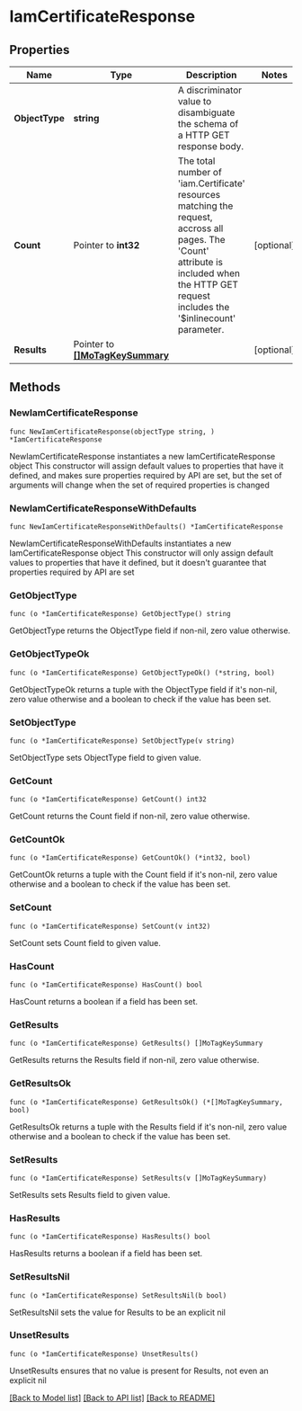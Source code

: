 # IamCertificateResponse

## Properties

Name | Type | Description | Notes
------------ | ------------- | ------------- | -------------
**ObjectType** | **string** | A discriminator value to disambiguate the schema of a HTTP GET response body. | 
**Count** | Pointer to **int32** | The total number of &#39;iam.Certificate&#39; resources matching the request, accross all pages. The &#39;Count&#39; attribute is included when the HTTP GET request includes the &#39;$inlinecount&#39; parameter. | [optional] 
**Results** | Pointer to [**[]MoTagKeySummary**](MoTagKeySummary.md) |  | [optional] 

## Methods

### NewIamCertificateResponse

`func NewIamCertificateResponse(objectType string, ) *IamCertificateResponse`

NewIamCertificateResponse instantiates a new IamCertificateResponse object
This constructor will assign default values to properties that have it defined,
and makes sure properties required by API are set, but the set of arguments
will change when the set of required properties is changed

### NewIamCertificateResponseWithDefaults

`func NewIamCertificateResponseWithDefaults() *IamCertificateResponse`

NewIamCertificateResponseWithDefaults instantiates a new IamCertificateResponse object
This constructor will only assign default values to properties that have it defined,
but it doesn't guarantee that properties required by API are set

### GetObjectType

`func (o *IamCertificateResponse) GetObjectType() string`

GetObjectType returns the ObjectType field if non-nil, zero value otherwise.

### GetObjectTypeOk

`func (o *IamCertificateResponse) GetObjectTypeOk() (*string, bool)`

GetObjectTypeOk returns a tuple with the ObjectType field if it's non-nil, zero value otherwise
and a boolean to check if the value has been set.

### SetObjectType

`func (o *IamCertificateResponse) SetObjectType(v string)`

SetObjectType sets ObjectType field to given value.


### GetCount

`func (o *IamCertificateResponse) GetCount() int32`

GetCount returns the Count field if non-nil, zero value otherwise.

### GetCountOk

`func (o *IamCertificateResponse) GetCountOk() (*int32, bool)`

GetCountOk returns a tuple with the Count field if it's non-nil, zero value otherwise
and a boolean to check if the value has been set.

### SetCount

`func (o *IamCertificateResponse) SetCount(v int32)`

SetCount sets Count field to given value.

### HasCount

`func (o *IamCertificateResponse) HasCount() bool`

HasCount returns a boolean if a field has been set.

### GetResults

`func (o *IamCertificateResponse) GetResults() []MoTagKeySummary`

GetResults returns the Results field if non-nil, zero value otherwise.

### GetResultsOk

`func (o *IamCertificateResponse) GetResultsOk() (*[]MoTagKeySummary, bool)`

GetResultsOk returns a tuple with the Results field if it's non-nil, zero value otherwise
and a boolean to check if the value has been set.

### SetResults

`func (o *IamCertificateResponse) SetResults(v []MoTagKeySummary)`

SetResults sets Results field to given value.

### HasResults

`func (o *IamCertificateResponse) HasResults() bool`

HasResults returns a boolean if a field has been set.

### SetResultsNil

`func (o *IamCertificateResponse) SetResultsNil(b bool)`

 SetResultsNil sets the value for Results to be an explicit nil

### UnsetResults
`func (o *IamCertificateResponse) UnsetResults()`

UnsetResults ensures that no value is present for Results, not even an explicit nil

[[Back to Model list]](../README.md#documentation-for-models) [[Back to API list]](../README.md#documentation-for-api-endpoints) [[Back to README]](../README.md)



